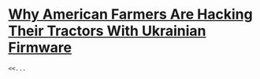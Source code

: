 # [Why American Farmers Are Hacking Their Tractors With Ukrainian Firmware](undefined)

    <<...
  